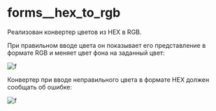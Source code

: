 # forms__hex_to_rgb

Реализован конвертер цветов из HEX в RGB.

При правильном вводе цвета он показывает его представление в формате RGB и меняет цвет фона на заданный цвет:

![f](https://github.com/netology-code/ra16-homeworks/blob/master/forms/hex2rgb/assets/color.png)

Конвертер при вводе неправильного цвета в формате HEX должен сообщать об ошибке:

![f](https://github.com/netology-code/ra16-homeworks/blob/master/forms/hex2rgb/assets/error.png)

